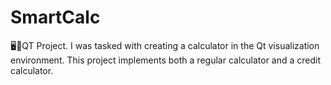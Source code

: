 # SmartCalc
🖥📠QT Project. I was tasked with creating a calculator in the Qt visualization environment.
This project implements both a regular calculator and a credit calculator.
